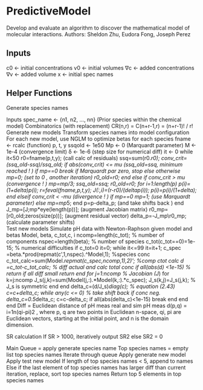 # PredictiveModel

Develop and evaluate an algorithm to discover the mathematical model of molecular interactions. Authors: Sheldon Zhu, Eudora Fong, Joseph Perez

## Inputs 
c0 <- initial concentrations
v0 <- initial volumes
∇c <- added concentrations
∇v <- added volume
x <- initial spec names

## Helper Functions
Generate species names

Inputs
spec_name <- {n1, n2, …, nn} (Prior species within the chemical model)
Combinatorics (with replacement)
CR(n,r) = C(n+r-1,r) = (n+r-1)! / r!
Generate new models
Transform species names into model configuration
For each new model, use NGLM to optimize betas for each species
fname <- rcalc (function)
p, t, y
ssqold <- 1e50
Mp <- 0 (Marquardt parameter) 
Μ <- 1e-4 (convergence limit)
δ <- 1e-6 (step size for numerical diff)
it <- 0
while it<50 
r0=fname(p,t,y); (call calc of residuals) 
ssq=sum(r0.*r0); 
conv_crit=(ssq_old-ssq)/ssq_old; 
if abs(conv_crit) <= mu (ssq_old=ssq, minimum reached ! )
if mp==0 
break 
if Marquardt par zero, 
stop 
else 
otherwise mp=0; (set to 0 , another iteration) 
r0_old=r0; 
end else
if conv_crit > mu (convergence ! )
mp=mp/3; 
ssq_old=ssq; 
r0_old=r0; 
for i=1:length(p) 
p(i)=(1+delta)*p(i); 
r=feval(fname,p,t,y); 
J(:,i)=(r-r0)/(delta*p(i)); 
p(i)=p(i)/(1+delta); 
end 
elseif conv_crit < -mu  (divergence ! )
if mp==0 
mp=1; (use Marquardt parameter) 
else 
mp=mp*5; 
end 
p=p-delta_p; (and take shifts back )
end 
J_mp=[J;mp*eye(length(p))]; (augment Jacobian matrix) r0_mp=[r0_old;zeros(size(p))]; (augment residual vector) 
delta_p=-J_mp\r0_mp; (calculate parameter shifts)  
Test new models
Simulate pH data with Newton-Raphson given model and betas
Model, beta, c_tot,c, i
ncomp=length(c_tot); % number of components 
nspec=length(beta); % number of species 
c_tot(c_tot==0)=1e-15; % numerical difficulties if c_tot=0 
it=0; 
while it<=99 
it=it+1; 
c_spec =beta.*prod(repmat(c',1,nspec).^Model,1); %species conc c_tot_calc=sum(Model.*repmat(c_spec,ncomp,1),2)'; %comp ctot calc 
d =c_tot-c_tot_calc; % diff actual and calc total conc 
if all(abs(d) <1e-15) % return if all diff small 
return 
end 
for j=1:ncomp % Jacobian (J*) 
for k=j:ncomp 
J_s(j,k)=sum(Model(j,:).*Model(k,:).*c_spec); J_s(k,j)=J_s(j,k); % J_s is symmetric 
end 
end 
delta_c=(d/J_s)*diag(c); % equation (2.43) 
c=c+delta_c; 
while any(c <= 0) % take shift back if conc neg. 
delta_c=0.5*delta_c; 
c=c-delta_c; 
if all(abs(delta_c)<1e-15) 
break 
end 
end 
end
 Diff = Euclidean distance of pH meas real and sim pH meas
d(p,q) = i=1n(qi-pi)2 ,
where p, q are two points in Euclidean n-space,
qi, pi are Euclidean vectors, starting at the initial point,
and n is the domain dimension.

SR calculation
If SR > 1000, iteratively output SR2 else SR2 = 0

Main
Queue = apply generate species name
Top species names = empty list top species names
Iterate through queue
Apply generate new model
Apply test new model
If length of top species names < 5, append to names
Else if the last element of top species names has larger diff than current iteration, replace, sort top species names
Return top 5 elements in top species names

